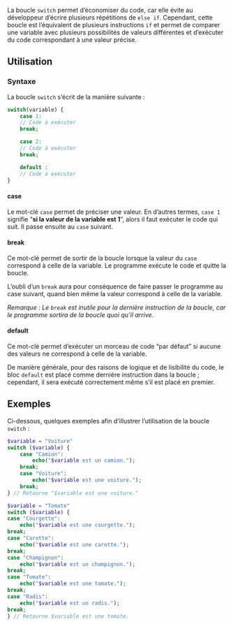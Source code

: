 La boucle ```switch``` permet d’économiser du code, car elle évite au développeur d’écrire plusieurs répétitions de ```else if```. Cependant, cette boucle est l’équivalent de plusieurs instructions ```if``` et permet de comparer une variable avec plusieurs possibilités de valeurs différentes et d’exécuter du code correspondant à une valeur précise. 

## Utilisation

### Syntaxe

La boucle ```switch``` s’écrit de la manière suivante :

```php
switch(variable) {
    case 1: 
    // Code à exécuter
    break;

    case 2:
    // Code à exécuter
    break;

    default :
    // Code à exécuter
}
```

#### case

Le mot-clé ```case``` permet de préciser une valeur. En d’autres termes, ```case 1``` signifie “**si la valeur de la variable est 1**”, alors il faut exécuter le code qui suit. Il passe ensuite au ```case``` suivant.

#### break

Ce mot-clé permet de sortir de la boucle lorsque la valeur du ```case``` correspond à celle de la variable. Le programme exécute le code et quitte la boucle. 

L’oubli d’un ```break``` aura pour conséquence de faire passer le programme au case suivant, quand bien même la valeur correspond à celle de la variable. 

*Remarque : Le ```break``` est inutile pour la dernière instruction de la boucle, car le programme sortira de la boucle quoi qu’il arrive.*

#### default

Ce mot-clé permet d’exécuter un morceau de code “par défaut” si aucune des valeurs ne correspond à celle de la variable. 

De manière générale, pour des raisons de logique et de lisibilité du code, le bloc ```default``` est placé comme dernière instruction dans la boucle ; cependant, il sera exécuté correctement même s’il est placé en premier.

## Exemples

Ci-dessous, quelques exemples afin d’illustrer l’utilisation de la boucle ```switch``` :

```php
$variable = "Voiture"
switch ($variable) {
    case "Camion":
        echo("$variable est un camion.");
    break;
    case "Voiture":
        echo("$variable est une voiture.");
    break;
} // Retourne "$variable est une voiture."

$variable = "Tomate"
switch ($variable) {
case "Courgette":
    echo("$variable est une courgette.");
break;
case "Carotte":
    echo("$variable est une carotte.");
break;
case "Champignon":
    echo("$variable est un champignon.");
break;
case "Tomate":
    echo("$variable est une tomate.");
break;
case "Radis":
    echo("$variable est un radis.");
break;
} // Retourne $variable est une tomate.
```
